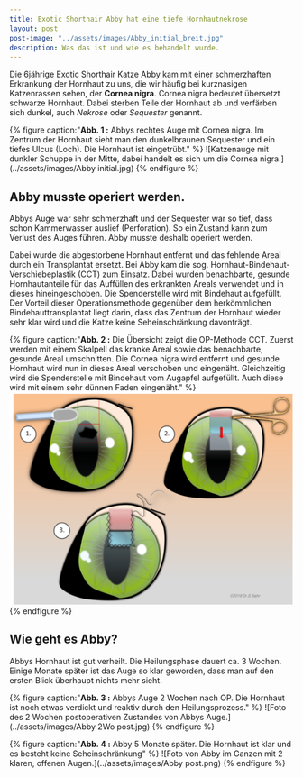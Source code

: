 ```yaml
---
title: Exotic Shorthair Abby hat eine tiefe Hornhautnekrose
layout: post
post-image: "../assets/images/Abby_initial_breit.jpg"
description: Was das ist und wie es behandelt wurde.
---
```


Die 6jährige Exotic Shorthair Katze Abby kam mit einer schmerzhaften Erkrankung der Hornhaut zu uns, die wir häufig bei kurznasigen Katzenrassen sehen, der __Cornea nigra__. Cornea nigra bedeutet übersetzt schwarze Hornhaut. Dabei sterben Teile der Hornhaut ab und verfärben sich dunkel, auch _Nekrose_ oder _Sequester_ genannt. 

<!--excerpt-->

{% figure caption:"**Abb. 1 :** Abbys rechtes Auge mit Cornea nigra. Im Zentrum der Hornhaut sieht man den dunkelbraunen Sequester und ein tiefes Ulcus (Loch). Die Hornhaut ist eingetrübt." %}
![Katzenauge mit dunkler Schuppe in der Mitte, dabei handelt es sich um die Cornea nigra.](../assets/images/Abby initial.jpg)
{% endfigure %}

## Abby musste operiert werden.

Abbys Auge war sehr schmerzhaft und der Sequester war so tief, dass schon Kammerwasser auslief (Perforation). So ein Zustand kann zum Verlust des Auges führen. Abby musste deshalb operiert werden.

Dabei wurde die abgestorbene Hornhaut entfernt und das fehlende Areal durch ein Transplantat ersetzt. Bei Abby kam die sog. Hornhaut-Bindehaut-Verschiebeplastik (CCT) zum Einsatz. Dabei wurden benachbarte, gesunde Hornhautanteile für das Auffüllen des erkrankten Areals verwendet und in dieses hineingeschoben. Die Spenderstelle wird mit Bindehaut aufgefüllt. Der Vorteil dieser Operationsmethode gegenüber dem herkömmlichen Bindehauttransplantat liegt darin, dass das Zentrum der Hornhaut wieder sehr klar wird und die Katze keine Seheinschränkung davonträgt. 

{% figure caption:"**Abb. 2 :** Die Übersicht zeigt die OP-Methode CCT. Zuerst werden mit einem Skalpell das kranke Areal sowie das benachbarte, gesunde Areal umschnitten. Die Cornea nigra wird entfernt und gesunde Hornhaut wird nun in dieses Areal verschoben und eingenäht. Gleichzeitig wird die Spenderstelle mit Bindehaut vom Augapfel aufgefüllt. Auch diese wird mit einem sehr dünnen Faden eingenäht." %}
![Übersichtsgrafik über eine Hornhaut-Bindehaut-Verschiebeplastik.](../assets/images/uebersicht_CCT.png)
{% endfigure %}

## Wie geht es Abby?

Abbys Hornhaut ist gut verheilt. Die Heilungsphase dauert ca. 3 Wochen. Einige Monate später ist das Auge so klar geworden, dass man auf den ersten Blick überhaupt nichts mehr sieht.

{% figure caption:"**Abb. 3 :** Abbys Auge 2 Wochen nach OP. Die Hornhaut ist noch etwas verdickt und reaktiv durch den Heilungsprozess." %}
![Foto des 2 Wochen postoperativen Zustandes von Abbys Auge.](../assets/images/Abby 2Wo post.jpg)
{% endfigure %}

{% figure caption:"**Abb. 4 :** Abby 5 Monate später. Die Hornhaut ist klar und es besteht keine Seheinschränkung" %}
![Foto von Abby im Ganzen mit 2 klaren, offenen Augen.](../assets/images/Abby post.png)
{% endfigure %}
